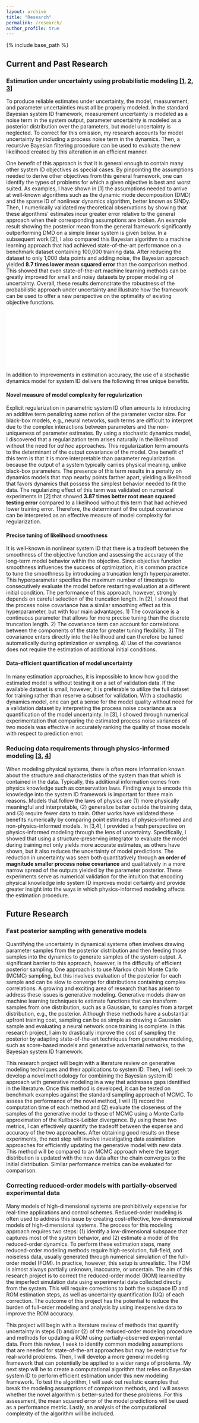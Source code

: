 ```yaml
---
layout: archive
title: "Research"
permalink: /research/
author_profile: true
---
```


{% include base_path %}

## Current and Past Research

### Estimation under uncertainty using probabilistic modeling [[1](../publication/2020-bayesian), [2](../publication/2023-likelihood), [3](../publication/2020-hamiltonian)]

To produce reliable estimates under uncertainty, the model, measurement, and parameter uncertainties must all be properly modeled. In the standard Bayesian system ID framework, measurement uncertainty is modeled as a noise term in the system output, parameter uncertainty is modeled as a posterior distribution over the parameters, but model uncertainty is neglected. To correct for this omission, my research accounts for model uncertainty by including a process noise term in the dynamics. Then, a recursive Bayesian filtering procedure can be used to evaluate the new likelihood created by this alteration in an efficient manner.

One benefit of this approach is that it is general enough to contain many other system ID objectives as special cases. By pinpointing the assumptions needed to derive other objectives from this general framework, one can identify the types of problems for which a given objective is best and worst suited. As examples, I have shown in [1] the assumptions needed to arrive at well-known algorithms such as the dynamic mode decomposition (DMD) and the sparse ID of nonlinear dynamics algorithm, better known as SINDy. Then, I numerically validated my theoretical observations by showing that these algorithms' estimates incur greater error relative to the general approach when their corresponding assumptions are broken. An example result showing the posterior mean from the general framework significantly outperforming DMD on a simple linear system is given below. In a subsequent work [2], I also compared this Bayesian algorithm to a machine learning approach that had achieved state-of-the-art performance on a benchmark dataset containing 100,000 training data. After reducing the dataset to only 1,000 data points and adding noise, the Bayesian approach yielded **8.7 times lower mean squared error** than the comparison method. This showed that even state-of-the-art machine learning methods can be greatly improved for small and noisy datasets by proper modeling of uncertainty. Overall, these results demonstrate the robustness of the probabilistic approach under uncertainty and illustrate how the framework can be used to offer a new perspective on the optimality of existing objective functions.

![A plot of position vs. time of a simple harmonic oscillator showing the truth, the posterior mean with a shaded region containing 95% of posterior samples, the comparison method DMD, and the data. The overlaid data are very noisy, but the posterior mean is still able to closely reconstruct the truth. The comparison method DMD quickly approaches the stationary point at zero, which does not match the true system behavior.](../files/pendulum.pdf "The posterior mean outperforms DMD on noisy data from a simple harmonic oscillator.")

In addition to improvements in estimation accuracy, the use of a stochastic dynamics model for system ID delivers the following three unique benefits.

#### Novel measure of model complexity for regularization

Explicit regularization in parametric system ID often amounts to introducing an additive term penalizing some notion of the parameter vector size. For black-box models, e.g., neural networks, such terms are difficult to interpret due to the complex interactions between parameters and the non-uniqueness of parameter estimates. By using a stochastic dynamics model, I discovered that a regularization term arises naturally in the likelihood without the need for *ad hoc* approaches. This regularization term amounts to the determinant of the output covariance of the model. One benefit of this term is that it is more interpretable than parameter regularization because the output of a system typically carries physical meaning, unlike black-box parameters. The presence of this term results in a penalty on dynamics models that map nearby points farther apart, yielding a likelihood that favors dynamics that possess the simplest behavior needed to fit the data. The regularizing effect of this term was validated on numerical experiments in [2] that showed **3.87 times better root mean squared testing error** compared to a likelihood without this term that had achieved lower training error. Therefore, the determinant of the output covariance can be interpreted as an effective measure of model complexity for regularization.

#### Precise tuning of likelihood smoothness

It is well-known in nonlinear system ID that there is a tradeoff between the smoothness of the objective function and assessing the accuracy of the long-term model behavior within the objective. Since objective function smoothness influences the success of optimization, it is common practice to tune the smoothness by introducing a truncation length hyperparameter. This hyperparameter specifies the maximum number of timesteps to consecutively evaluate the model before restarting evaluation at a different initial condition. The performance of this approach, however, strongly depends on careful selection of the truncation length. In [2], I showed that the process noise covariance has a similar smoothing effect as this hyperparameter, but with four main advantages. 1) The covariance is a continuous parameter that allows for more precise tuning than the discrete truncation length. 2) The covariance term can account for correlations between the components of the state for greater tuning flexibility. 3) The covariance enters directly into the likelihood and can therefore be tuned automatically during optimization or sampling. 4) Use of the covariance does not require the estimation of additional initial conditions.

#### Data-efficient quantification of model uncertainty

In many estimation approaches, it is impossible to know how good the estimated model is without testing it on a set of validation data. If the available dataset is small, however, it is preferable to utilize the full dataset for training rather than reserve a subset for validation. With a stochastic dynamics model, one can get a sense for the model quality without need for a validation dataset by interpreting the process noise covariance as a quantification of the model uncertainty. In [3], I showed through numerical experimentation that comparing the estimated process noise variances of two models was effective in accurately ranking the quality of those models with respect to prediction error.

### Reducing data requirements through physics-informed modeling [[3](../publication/2020-hamiltonian), [4](../publication/2022-hamiltonian)]

When modeling physical systems, there is often more information known about the structure and characteristics of the system than that which is contained in the data. Typically, this additional information comes from physics knowledge such as conservation laws. Finding ways to encode this knowledge into the system ID framework is important for three main reasons. Models that follow the laws of physics are (1) more physically meaningful and interpretable, (2) generalize better outside the training data, and (3) require fewer data to train. Other works have validated these benefits numerically by comparing point estimates of physics-informed and non-physics-informed models. In [3,4], I provided a fresh perspective on physics-informed modeling through the lens of uncertainty. Specifically, I showed that using a structure-preserving integrator to evaluate the model during training not only yields more accurate estimates, as others have shown, but it also reduces the uncertainty of model predictions. The reduction in uncertainty was seen both quantitatively through **an order of magnitude smaller process noise covariance** and qualitatively in a more narrow spread of the outputs yielded by the parameter posterior. These experiments serve as numerical validation for the intuition that encoding physical knowledge into system ID improves model certainty and provide greater insight into the ways in which physics-informed modeling affects the estimation procedure.

## Future Research

### Fast posterior sampling with generative models

Quantifying the uncertainty in dynamical systems often involves drawing parameter samples from the posterior distribution and then feeding those samples into the dynamics to generate samples of the system output. A significant barrier to this approach, however, is the difficulty of efficient posterior sampling. One approach is to use Markov chain Monte Carlo (MCMC) sampling, but this involves evaluation of the posterior for each sample and can be slow to converge for distributions containing complex correlations. A growing and exciting area of research that has arisen to address these issues is generative modeling. Generative models draw on machine learning techniques to estimate functions that can transform samples from one distribution, such as a Gaussian, to samples from a target distribution, e.g., the posterior. Although these methods have a substantial upfront training cost, sampling can be as simple as drawing a Gaussian sample and evaluating a neural network once training is complete. In this research project, I aim to drastically improve the cost of sampling the posterior by adapting state-of-the-art techniques from generative modeling, such as score-based models and generative adversarial networks, to the Bayesian system ID framework.

This research project will begin with a literature review on generative modeling techniques and their applications to system ID. Then, I will seek to develop a novel methodology for combining the Bayesian system ID approach with generative modeling in a way that addresses gaps identified in the literature. Once this method is developed, it can be tested on benchmark examples against the standard sampling approach of MCMC. To assess the performance of the novel method, I will (1) record the computation time of each method and (2) evaluate the closeness of the samples of the generative model to those of MCMC using a Monte Carlo approximation of the Kullback-Leibler divergence. By using these two metrics, I can effectively quantify the tradeoff between the expense and accuracy of the two approaches. After obtaining good results on these experiments, the next step will involve investigating data assimilation approaches for efficiently updating the generative model with new data. This method will be compared to an MCMC approach where the target distribution is updated with the new data after the chain converges to the initial distribution. Similar performance metrics can be evaluated for comparison.


### Correcting reduced-order models with partially-observed experimental data

Many models of high-dimensional systems are prohibitively expensive for real-time applications and control schemes. Reduced-order modeling is often used to address this issue by creating cost-effective, low-dimensional models of high-dimensional systems. The process for this modeling approach requires two steps: (1) identify a low-dimensional subspace that captures most of the system behavior, and (2) estimate a model of the reduced-order dynamics. To perform these estimation steps, many reduced-order modeling methods require high-resolution, full-field, and noiseless data, usually generated through numerical simulation of the full-order model (FOM). In practice, however, this setup is unrealistic. The FOM is almost always partially unknown, inaccurate, or uncertain. The aim of this research project is to correct the reduced-order model (ROM) learned by the imperfect simulation data using experimental data collected directly from the system. This will require corrections to both the subspace ID and ROM estimation steps, as well as uncertainty quantification (UQ) of each correction. The outcome of this project has the potential to reduce the burden of full-order modeling and analysis by using inexpensive data to improve the ROM accuracy.

This project will begin with a literature review of methods that quantify uncertainty in steps (1) and/or (2) of the reduced-order modeling procedure and methods for updating a ROM using partially-observed experimental data. From this review, I seek to identify common modeling assumptions that are needed for state-of-the-art approaches but may be restrictive for real-world problems. Then, I will develop a more general modeling framework that can potentially be applied to a wider range of problems. My next step will be to create a computational algorithm that relies on Bayesian system ID to perform efficient estimation under this new modeling framework. To test the algorithm, I will seek out realistic examples that break the modeling assumptions of comparison methods, and I will assess whether the novel algorithm is better-suited for these problems. For this assessment, the mean squared error of the model predictions will be used as a performance metric. Lastly, an analysis of the computational complexity of the algorithm will be included.